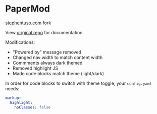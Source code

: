 # PaperMod

[stephentuso.com](https://stephentuso.com) fork

View [original repo](https://github.com/adityatelange/hugo-PaperMod) for documentation.

Modifications:
  - "Powered by" message removed
  - Changed nav width to match content width
  - Commments always dark themed
  - Removed highlight JS
  - Made code blocks match theme (light/dark)

In order for code blocks to switch with theme toggle, your `config.yaml` needs:
```yaml
markup:
  highlight:
    noClasses: false
```